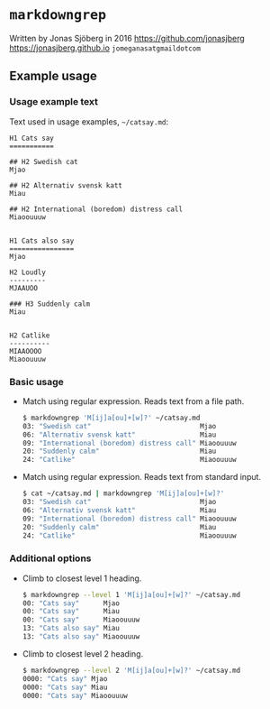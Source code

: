 `markdowngrep`
==============

Written by Jonas Sjöberg in 2016
<https://github.com/jonasjberg>
<https://jonasjberg.github.io>
`jomeganasatgmaildotcom`




Example usage
-------------

### Usage example text
Text used in usage examples, `~/catsay.md`:

```
H1 Cats say
===========

## H2 Swedish cat
Mjao

## H2 Alternativ svensk katt
Miau

## H2 International (boredom) distress call
Miaoouuuw


H1 Cats also say
================
Mjao

H2 Loudly
---------
MJAAUOO

### H3 Suddenly calm
Miau


H2 Catlike
----------
MIAAOOOO
Miaoouuuw

```


### Basic usage

* Match using regular expression. Reads text from a file path.
    ```bash
    $ markdowngrep 'M[ij]a[ou]+[w]?' ~/catsay.md
    03: "Swedish cat"                           Mjao
    06: "Alternativ svensk katt"                Miau
    09: "International (boredom) distress call" Miaoouuuw
    20: "Suddenly calm"                         Miau
    24: "Catlike"                               Miaoouuuw
    ```

* Match using regular expression. Reads text from standard input.
    ```bash
    $ cat ~/catsay.md | markdowngrep 'M[ij]a[ou]+[w]?'
    03: "Swedish cat"                           Mjao
    06: "Alternativ svensk katt"                Miau
    09: "International (boredom) distress call" Miaoouuuw
    20: "Suddenly calm"                         Miau
    24: "Catlike"                               Miaoouuuw
    ```
    
### Additional options

* Climb to closest level 1 heading.
    ```bash
    $ markdowngrep --level 1 'M[ij]a[ou]+[w]?' ~/catsay.md
    00: "Cats say"      Mjao
    00: "Cats say"      Miau
    00: "Cats say"      Miaoouuuw
    13: "Cats also say" Miau
    13: "Cats also say" Miaoouuuw
    ```

* Climb to closest level 2 heading.
    ```bash
    $ markdowngrep --level 2 'M[ij]a[ou]+[w]?' ~/catsay.md
    0000: "Cats say" Mjao
    0000: "Cats say" Miau
    0000: "Cats say" Miaoouuuw
    ```
